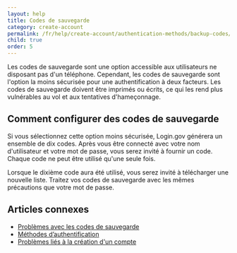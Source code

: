 ```yaml
---
layout: help
title: Codes de sauvegarde
category: create-account
permalink: /fr/help/create-account/authentication-methods/backup-codes/
child: true
order: 5
---
```


Les codes de sauvegarde sont une option accessible aux utilisateurs ne disposant pas d'un téléphone. Cependant, les codes de sauvegarde sont l'option la moins sécurisée pour une authentification à deux facteurs. Les codes de sauvegarde doivent être imprimés ou écrits, ce qui les rend plus vulnérables au vol et aux tentatives d'hameçonnage.

## Comment configurer des codes de sauvegarde

Si vous sélectionnez cette option moins sécurisée, Login.gov générera un ensemble de dix codes. Après vous être connecté avec votre nom d'utilisateur et votre mot de passe, vous serez invité à fournir un code. Chaque code ne peut être utilisé qu'une seule fois.

Lorsque le dixième code aura été utilisé, vous serez invité à télécharger une nouvelle liste. Traitez vos codes de sauvegarde avec les mêmes précautions que votre mot de passe.

## Articles connexes

* [Problèmes avec les codes de sauvegarde](/fr/help/trouble-signing-in/authentication/issues-with-backup-codes/)
* [Méthodes d’authentification](/fr/help/create-account/authentication-methods/)
* [Problèmes liés à la création d'un compte](/fr/help/create-account/issues-creating-an-account/)
